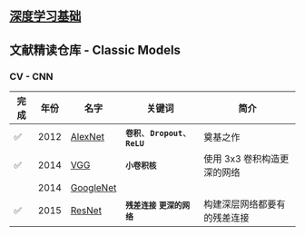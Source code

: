 ## [深度学习基础](./Base/README.md)

## 文献精读仓库 - Classic Models

### CV - CNN



| 完成 | 年份 | 名字                                                         | 关键词   | 简介                                                     |
| ------ | ---- | ------------------------------------------------------------ | -------------------- | ------------------|
|   ✅  | 2012 | [AlexNet](./CNN/AlexNet.md) |   **`卷积`**、**`Dropout`**、**`ReLU`**      |  奠基之作
|   ✅  | 2014 | [VGG](./CNN/VGG.md) |    **`小卷积核`**          |  使用 3x3 卷积构造更深的网络	
|      | 2014 | [GoogleNet](./CNN/GoogleNet.md) |            |  	
|   ✅  | 2015 | [ResNet](./CNN/ResNet.md) |     **`残差连接`**  **`更深的网络`**        |  构建深层网络都要有的残差连接



